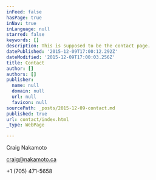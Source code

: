 ```yaml
---
inFeed: false
hasPage: true
inNav: true
inLanguage: null
starred: false
keywords: []
description: This is supposed to be the contact page.
datePublished: '2015-12-09T17:00:12.292Z'
dateModified: '2015-12-09T17:00:03.256Z'
title: Contact
author: []
authors: []
publisher:
  name: null
  domain: null
  url: null
  favicon: null
sourcePath: _posts/2015-12-09-contact.md
published: true
url: contact/index.html
_type: WebPage

---
```

Craig Nakamoto

craig@nakamoto.ca

+1 (705) 471-5658